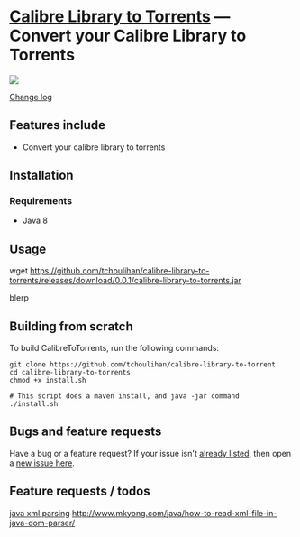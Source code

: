 [Calibre Library to Torrents]() &mdash; Convert your Calibre Library to Torrents
==========
![](http://img.shields.io/version/0.0.1.png?color=green)


[Change log](https://github.com/tchoulihan/calibre-library-to-torrents/releases)

## Features include
* Convert your calibre library to torrents



## Installation
### Requirements
- Java 8


## Usage
wget https://github.com/tchoulihan/calibre-library-to-torrents/releases/download/0.0.1/calibre-library-to-torrents.jar


blerp

## Building from scratch

To build CalibreToTorrents, run the following commands:
```
git clone https://github.com/tchoulihan/calibre-library-to-torrent
cd calibre-library-to-torrents
chmod +x install.sh

# This script does a maven install, and java -jar command
./install.sh
```

## Bugs and feature requests
Have a bug or a feature request? If your issue isn't [already listed](https://github.com/tchoulihan/calibre-library-to-torrents/issues/), then open a [new issue here](https://github.com/tchoulihan/calibre-library-to-torrents/issues/new).

## Feature requests / todos

[java xml parsing](http://www.tutorialspoint.com/java_xml/java_dom_parse_document.htm)
http://www.mkyong.com/java/how-to-read-xml-file-in-java-dom-parser/

